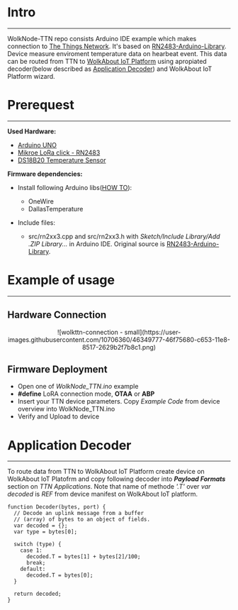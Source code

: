 # Intro
--------
WolkNode-TTN repo consists Arduino IDE example which makes connection to [The Things Network](https://www.thethingsnetwork.org/). It's based on [RN2483-Arduino-Library](https://github.com/jpmeijers/RN2483-Arduino-Library).
Device measure enviroment temperature data on hearbeat event. This data can be routed from TTN to [WolkAbout IoT Platform](https://demo.wolkabout.com/#/login) using apropiated decoder(below described as [Application Decoder](#decoder)) and WolkAbout IoT Platform wizard.

# Prerequest
-----
**Used Hardware:**

 * [Arduino UNO](https://store.arduino.cc/usa/arduino-uno-rev3)
 * [Mikroe LoRa click - RN2483](https://www.mikroe.com/lora-rf-click)
 * [DS18B20 Temperature Sensor](https://eu.mouser.com/ProductDetail/Maxim-Integrated/DS18B20%2b?qs=sGAEpiMZZMvbyeSUH4qH%2fLbikZ7SIep9)

**Firmware dependencies:**

 * Install following Arduino libs([HOW TO](https://www.arduino.cc/en/guide/libraries)):
   * OneWire
   * DallasTemperature
 
 * Include files:
   * src/rn2xx3.cpp and src/rn2xx3.h with *Sketch/Include Library/Add .ZIP Library...* in Arduino IDE. Original source is [RN2483-Arduino-Library](https://github.com/jpmeijers/RN2483-Arduino-Library).

# Example of usage
------

## Hardware Connection
<center>
![wolkttn-connection - small](https://user-images.githubusercontent.com/10706360/46349777-46f75680-c653-11e8-8517-2629b2f7b8c1.png)
</center>

## Firmware Deployment

* Open one of *WolkNode_TTN.ino* example
* **#define** LoRA connection mode, **OTAA** or **ABP**
* Insert your TTN device parameters. Copy *Example Code* from device overview into WolkNode_TTN.ino
* Verify and Upload to device

<a name="decoder">

# Application Decoder

-----
</a>

To route data from TTN to WolkAbout IoT Platform create device on WolkAbout IoT Platofrm and copy following decoder into ***Payload Formats*** section on *TTN Applications*. Note that name of methode *'.T'* over *var decoded* is *REF* from device manifest on WolkAbout IoT platform.

```
function Decoder(bytes, port) {
  // Decode an uplink message from a buffer
  // (array) of bytes to an object of fields.
  var decoded = {};
  var type = bytes[0];
  
  switch (type) {
    case 1:
      decoded.T = bytes[1] + bytes[2]/100;
      break;
    default:
      decoded.T = bytes[0];
  }
  
  return decoded;
}
```
